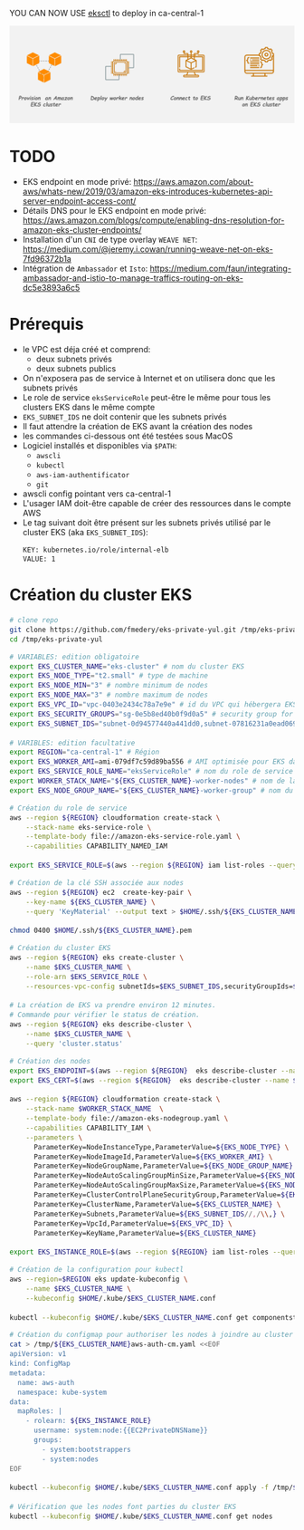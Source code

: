 YOU CAN NOW USE [eksctl](https://eksctl.io/) to deploy in ca-central-1

![EKS](https://raw.githubusercontent.com/fmedery/eks-private-yul/master/img/eks.png)



# TODO
* EKS endpoint en mode privé: https://aws.amazon.com/about-aws/whats-new/2019/03/amazon-eks-introduces-kubernetes-api-server-endpoint-access-cont/
* Détails DNS pour le EKS endpoint en mode privé: https://aws.amazon.com/blogs/compute/enabling-dns-resolution-for-amazon-eks-cluster-endpoints/
* Installation d'un `CNI` de type overlay `WEAVE NET`: https://medium.com/@jeremy.i.cowan/running-weave-net-on-eks-7fd96372b1a
* Intégration de `Ambassador` et `Isto`: https://medium.com/faun/integrating-ambassador-and-istio-to-manage-traffics-routing-on-eks-dc5e3893a6c5

# Prérequis
* le VPC est déja créé et comprend:
  * deux subnets privés
  * deux subnets publics
* On n'exposera pas de service à Internet et on utilisera donc que les subnets privés
* Le role de service `eksServiceRole` peut-être le même pour tous les clusters EKS dans le même compte
* `EKS_SUBNET_IDS` ne doit contenir que les subnets privés
* Il faut attendre la création de EKS avant la création des nodes
* les commandes ci-dessous ont été testées sous MacOS
* Logiciel installés et disponibles via `$PATH`:
  * `awscli`
  * `kubectl`
  * `aws-iam-authentificator`
  * `git`
* awscli config pointant vers ca-central-1
* L'usager IAM doit-être capable de créer des ressources dans le compte AWS
* Le tag suivant doit être présent sur les subnets privés utilisé par le cluster EKS (aka `EKS_SUBNET_IDS`):
  ```
  KEY: kubernetes.io/role/internal-elb
  VALUE: 1 
  ```

# Création du cluster EKS
```sh
# clone repo
git clone https://github.com/fmedery/eks-private-yul.git /tmp/eks-private-yul
cd /tmp/eks-private-yul
```

```sh
# VARIABLES: edition obligatoire
export EKS_CLUSTER_NAME="eks-cluster" # nom du cluster EKS 
export EKS_NODE_TYPE="t2.small" # type de machine 
export EKS_NODE_MIN="3" # nombre minimum de nodes
export EKS_NODE_MAX="3" # nombre maximum de nodes
export EKS_VPC_ID="vpc-0403e2434c78a7e9e" # id du VPC qui hébergera EKS https://ca-central-1.console.aws.amazon.com/vpc/home?region=ca-central-1#vpcs:sort=VpcId
export EKS_SECURITY_GROUPS="sg-0e5b8ed40b0f9d0a5" # security group for EKS Control Plane
export EKS_SUBNET_IDS="subnet-0d94577440a441dd0,subnet-07816231a0ead0694" # Private Subnets only https://ca-central-1.console.aws.amazon.com/vpc/home?region=ca-central-1#subnets:sort=SubnetId

# VARIBLES: edition facultative
export REGION="ca-central-1" # Région 
export EKS_WORKER_AMI=ami-079df7c59d89ba556 # AMI optimisée pour EKS dans la region ca-central-1
export EKS_SERVICE_ROLE_NAME="eksServiceRole" # nom du role de service EKS
export WORKER_STACK_NAME="${EKS_CLUSTER_NAME}-worker-nodes" # nom de la stack pour la création des nodes
export EKS_NODE_GROUP_NAME="${EKS_CLUSTER_NAME}-worker-group" # nom du nodegroup
```

```sh
# Création du role de service
aws --region ${REGION} cloudformation create-stack \
    --stack-name eks-service-role \
    --template-body file://amazon-eks-service-role.yaml \
    --capabilities CAPABILITY_NAMED_IAM

export EKS_SERVICE_ROLE=$(aws --region ${REGION} iam list-roles --query 'Roles[?contains(RoleName, `eksService`) ].Arn' --out text) # On va chercher l'ARN du role de EKS
```

```sh
# Création de la clé SSH associée aux nodes
aws --region ${REGION} ec2  create-key-pair \
    --key-name ${EKS_CLUSTER_NAME} \
    --query 'KeyMaterial' --output text > $HOME/.ssh/${EKS_CLUSTER_NAME}.pem

chmod 0400 $HOME/.ssh/${EKS_CLUSTER_NAME}.pem
```

```sh
# Création du cluster EKS
aws --region ${REGION} eks create-cluster \
    --name $EKS_CLUSTER_NAME \
    --role-arn $EKS_SERVICE_ROLE \
    --resources-vpc-config subnetIds=$EKS_SUBNET_IDS,securityGroupIds=$EKS_SECURITY_GROUPS

# La création de EKS va prendre environ 12 minutes.
# Commande pour vérifier le status de création.
aws --region ${REGION} eks describe-cluster \
    --name $EKS_CLUSTER_NAME \
    --query 'cluster.status'
```

```sh
# Création des nodes
export EKS_ENDPOINT=$(aws --region ${REGION}  eks describe-cluster --name $EKS_CLUSTER_NAME --query cluster.endpoint)
export EKS_CERT=$(aws --region ${REGION}  eks describe-cluster --name $EKS_CLUSTER_NAME --query cluster.certificateAuthority.data)

aws --region ${REGION} cloudformation create-stack \
    --stack-name $WORKER_STACK_NAME  \
    --template-body file://amazon-eks-nodegroup.yaml \
    --capabilities CAPABILITY_IAM \
    --parameters \
      ParameterKey=NodeInstanceType,ParameterValue=${EKS_NODE_TYPE} \
      ParameterKey=NodeImageId,ParameterValue=${EKS_WORKER_AMI} \
      ParameterKey=NodeGroupName,ParameterValue=${EKS_NODE_GROUP_NAME} \
      ParameterKey=NodeAutoScalingGroupMinSize,ParameterValue=${EKS_NODE_MIN} \
      ParameterKey=NodeAutoScalingGroupMaxSize,ParameterValue=${EKS_NODE_MAX} \
      ParameterKey=ClusterControlPlaneSecurityGroup,ParameterValue=${EKS_SECURITY_GROUPS} \
      ParameterKey=ClusterName,ParameterValue=${EKS_CLUSTER_NAME} \
      ParameterKey=Subnets,ParameterValue=${EKS_SUBNET_IDS//,/\\,} \
      ParameterKey=VpcId,ParameterValue=${EKS_VPC_ID} \
      ParameterKey=KeyName,ParameterValue=${EKS_CLUSTER_NAME}

export EKS_INSTANCE_ROLE=$(aws --region ${REGION} iam list-roles --query 'Roles[?contains(RoleName, `'${EKS_CLUSTER_NAME}'-worker-nodes`) ].Arn' --out text) # on va chercher l'ARN du roles des nodes
```

```sh
# Création de la configuration pour kubectl
aws --region=$REGION eks update-kubeconfig \
    --name $EKS_CLUSTER_NAME \
    --kubeconfig $HOME/.kube/$EKS_CLUSTER_NAME.conf

kubectl --kubeconfig $HOME/.kube/$EKS_CLUSTER_NAME.conf get componentstatus  # test la connectivité et le control plane
```

```sh
# Création du configmap pour authoriser les nodes à joindre au cluster EKS
cat > /tmp/${EKS_CLUSTER_NAME}aws-auth-cm.yaml <<EOF
apiVersion: v1
kind: ConfigMap
metadata:
  name: aws-auth
  namespace: kube-system
data:
  mapRoles: |
    - rolearn: ${EKS_INSTANCE_ROLE}
      username: system:node:{{EC2PrivateDNSName}}
      groups:
        - system:bootstrappers
        - system:nodes
EOF

kubectl --kubeconfig $HOME/.kube/$EKS_CLUSTER_NAME.conf apply -f /tmp/${EKS_CLUSTER_NAME}aws-auth-cm.yaml

# Vérification que les nodes font parties du cluster EKS
kubectl --kubeconfig $HOME/.kube/$EKS_CLUSTER_NAME.conf get nodes
```
